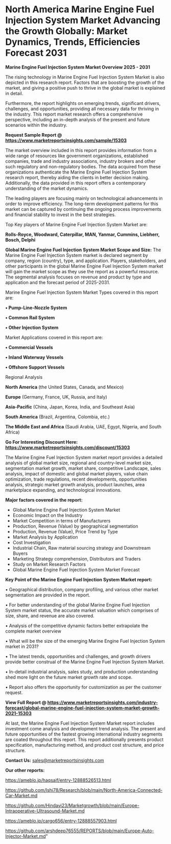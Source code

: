 # North America Marine Engine Fuel Injection System Market Advancing the Growth Globally: Market Dynamics, Trends, Efficiencies Forecast 2031

<Strong> Marine Engine Fuel Injection System Market Overview 2025 - 2031</strong>

The rising technology in Marine Engine Fuel Injection System Market is also depicted in this research report. Factors that are boosting the growth of the market, and giving a positive push to thrive in the global market is explained in detail.

Furthermore, the report highlights on emerging trends, significant drivers, challenges, and opportunities, providing all necessary data for thriving in the industry. This report market research offers a comprehensive perspective, including an in-depth analysis of the present and future scenarios within the industry.

<strong>Request Sample Report @ <a href=https://www.marketreportsinsights.com/sample/15303>https://www.marketreportsinsights.com/sample/15303</a></strong>

The market overview included in this report provides information from a wide range of resources like government organizations, established companies, trade and industry associations, industry brokers and other such regulatory and non-regulatory bodies. The data acquired from these organizations authenticate the Marine Engine Fuel Injection System research report, thereby aiding the clients in better decision making. Additionally, the data provided in this report offers a contemporary understanding of the market dynamics.

The leading players are focusing mainly on technological advancements in order to improve efficiency. The long-term development patterns for this market can be captured by continuing the ongoing process improvements and financial stability to invest in the best strategies.

Top Key players of Marine Engine Fuel Injection System Market are:

<strong>Rolls-Royce, Woodward, Caterpillar, MAN, Yanmar, Cummins, Liebherr, Bosch, Delphi</strong>

<strong><b>Global Marine Engine Fuel Injection System Market Scope and Size:</b></strong>
The Marine Engine Fuel Injection System market is declared segment by company, region (country), type, and application. Players, stakeholders, and other participants in the global Marine Engine Fuel Injection System market will gain the market scope as they use the report as a powerful resource. The segmental analysis focuses on revenue and product by type and application and the forecast period of 2025-2031.

Marine Engine Fuel Injection System Market Types covered in this report are:

<strong>• Pump-Line-Nozzle System

• Common Rail System

• Other Injection System</strong>

Market Applications covered in this report are:

<strong>• Commercial Vessels

• Inland Waterway Vessels

• Offshore Support Vessels</strong> 

Regional Analysis

<strong>North America</strong> (the United States, Canada, and Mexico)

<strong>Europe</strong> (Germany, France, UK, Russia, and Italy)

<strong>Asia-Pacific</strong> (China, Japan, Korea, India, and Southeast Asia)

<strong>South America</strong> (Brazil, Argentina, Colombia, etc.)

<strong>The Middle East and Africa</strong> (Saudi Arabia, UAE, Egypt, Nigeria, and South Africa)

<strong>Go For Interesting Discount Here: <a href=https://www.marketreportsinsights.com/discount/15303>https://www.marketreportsinsights.com/discount/15303</a></strong>

The Marine Engine Fuel Injection System market report provides a detailed analysis of global market size, regional and country-level market size, segmentation market growth, market share, competitive Landscape, sales analysis, impact of domestic and global market players, value chain optimization, trade regulations, recent developments, opportunities analysis, strategic market growth analysis, product launches, area marketplace expanding, and technological innovations.

<strong><b>Major factors covered in the report:</b></strong>
<ul>
  <li>Global Marine Engine Fuel Injection System Market </li>
  <li>Economic Impact on the Industry</li>
  <li>Market Competition in terms of Manufacturers</li>
  <li>Production, Revenue (Value) by geographical segmentation</li>
  <li>Production, Revenue (Value), Price Trend by Type</li>
  <li>Market Analysis by Application</li>
  <li>Cost Investigation</li>
  <li>Industrial Chain, Raw material sourcing strategy and Downstream Buyers</li>
  <li>Marketing Strategy comprehension, Distributors and Traders</li>
  <li>Study on Market Research Factors</li>
  <li>Global Marine Engine Fuel Injection System Market Forecast</li>
</ul>

<strong><b>Key Point of the Marine Engine Fuel Injection System Market report:</b></strong>

• Geographical distribution, company profiling, and various other market segmentation are provided in the report.

• For better understanding of the global Marine Engine Fuel Injection System market status, the accurate market valuation which comprises of size, share, and revenue are also covered.

• Analysis of the competitive dynamic factors better extrapolate the complete market overview

• What will be the size of the emerging Marine Engine Fuel Injection System market in 2031?

• The latest trends, opportunities and challenges, and growth drivers provide better construal of the Marine Engine Fuel Injection System Market.

• In-detail industrial analysis, sales study, and production understanding shed more light on the future market growth rate and scope.

• Report also offers the opportunity for customization as per the customer request.

<strong><b>View Full Report @ <a href=https://www.marketreportsinsights.com/industry-forecast/global-marine-engine-fuel-injection-system-market-growth-2021-15303>https://www.marketreportsinsights.com/industry-forecast/global-marine-engine-fuel-injection-system-market-growth-2021-15303</a></b></strong>


At last, the Marine Engine Fuel Injection System Market report includes investment come analysis and development trend analysis. The present and future opportunities of the fastest growing international industry segments are coated throughout this report. This report additionally presents product specification, manufacturing method, and product cost structure, and price structure.

<strong>Contact Us:</strong>
sales@marketreportsinsights.com

<strong>Our other reports:</strong>

<a href=https://ameblo.jp/haqsaif/entry-12888526513.html>https://ameblo.jp/haqsaif/entry-12888526513.html</a>

<a href=https://github.com/Ishi78/Research/blob/main/North-America-Connected-Car-Market.md>https://github.com/Ishi78/Research/blob/main/North-America-Connected-Car-Market.md</a>

<a href=https://github.com/Hindavi23/Marketgrowth/blob/main/Europe-Intraoperative-Ultrasound-Market.md>https://github.com/Hindavi23/Marketgrowth/blob/main/Europe-Intraoperative-Ultrasound-Market.md</a>

<a href=https://ameblo.jp/cargo656/entry-12888557903.html>https://ameblo.jp/cargo656/entry-12888557903.html</a>

<a href=https://github.com/arshdeep76555/REPORTS/blob/main/Europe-Auto-Injector-Market.md>https://github.com/arshdeep76555/REPORTS/blob/main/Europe-Auto-Injector-Market.md</a>"
